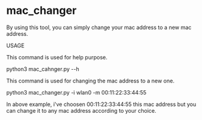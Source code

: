 # mac_changer
By using this tool, you can simply change your mac address to a new mac address.




USAGE

This command is used for help purpose.

python3 mac_cahnger.py --h                        

This command is used for changing the mac address to a new one.

python3 mac_changer.py -i wlan0 -m 00:11:22:33:44:55                      

In above example, i've choosen 00:11:22:33:44:55 this mac address but you can change it to any mac address according to your choice.
